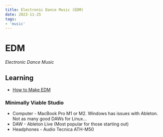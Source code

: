 ```yaml
---
title: Electronic Dance Music (EDM)
date: 2023-11-25
tags:
- 'music'
---
```


# EDM

_Electronic Dance Music_

## Learning

* [How to Make EDM](https://www.edmprod.com/how-to-make-electronic-music/)

### Minimally Viable Studio

* Computer - MacBook Pro M1 or M2. Windows has issues with Ableton. Not as many good DAWs for Linux...
* DAW - Ableton Live (Most popular for those starting out)
* Headphones - Audio Tecnica ATH-M50
